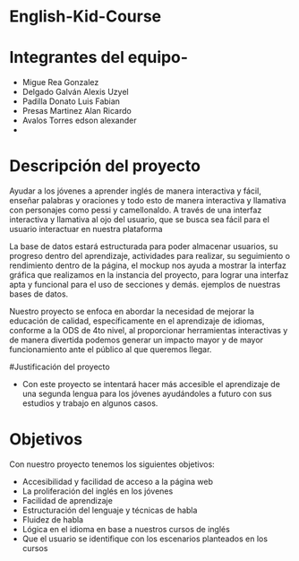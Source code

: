 # English-Kid-Course

# Integrantes del equipo-
- Migue Rea Gonzalez
- Delgado Galván Alexis Uzyel
- Padilla Donato Luis Fabian
- Presas Martinez Alan Ricardo
- Avalos Torres edson alexander
- 
# Descripción del proyecto
Ayudar a los jóvenes a aprender inglés de manera interactiva y fácil, enseñar palabras y oraciones y todo esto de manera interactiva y llamativa con personajes como pessi y camellonaldo. A través de una interfaz interactiva y llamativa al ojo del usuario, que se busca sea fácil para el usuario interactuar en nuestra plataforma

La base de datos estará estructurada para poder almacenar usuarios, su progreso dentro del aprendizaje, actividades para realizar, su seguimiento o rendimiento dentro de la página, el mockup nos ayuda a mostrar la interfaz gráfica que realizamos en la instancia del proyecto, para lograr una interfaz apta y funcional para el uso de secciones y demás.
ejemplos de nuestras bases de datos.

Nuestro proyecto se enfoca en abordar la necesidad de mejorar la educación de calidad, específicamente en el aprendizaje de idiomas, conforme a la ODS de 4to nivel, al proporcionar herramientas interactivas y de manera divertida podemos generar un impacto mayor y de mayor funcionamiento ante el público al que queremos llegar.

#Justificación del proyecto
- Con este proyecto se intentará hacer más accesible el aprendizaje de una segunda lengua para los jóvenes ayudándoles a futuro con sus estudios y trabajo en algunos casos.
  
# Objetivos
Con nuestro proyecto tenemos los siguientes objetivos:
- Accesibilidad y facilidad de acceso a la página web
- La proliferación del inglés en los jóvenes
- Facilidad de aprendizaje
- Estructuración del lenguaje y técnicas de habla
- Fluidez de habla
- Lógica en el idioma en base a nuestros cursos de inglés
- Que el usuario se identifique con los escenarios planteados en los cursos


